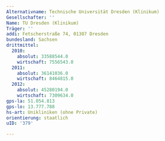 ```yaml
---
Alternativname: Technische Universität Dresden (Klinikum)
Gesellschafter: ''
Name: TU Dresden (Klinikum)
Träger: ''
addi: Fetscherstraße 74, 01307 Dresden
bundesland: Sachsen
drittmittel:
  2010:
    absolut: 33588544.0
    wirtschaft: 7556543.0
  2011:
    absolut: 36141036.0
    wirtschaft: 8464815.0
  2012:
    absolut: 45280194.0
    wirtschaft: 7309634.0
gps-la: 51.054.813
gps-lo: 13.777.788
hs-art: Unikliniken (ohne Private)
orientierung: staatlich
uID: '379'

---
```


